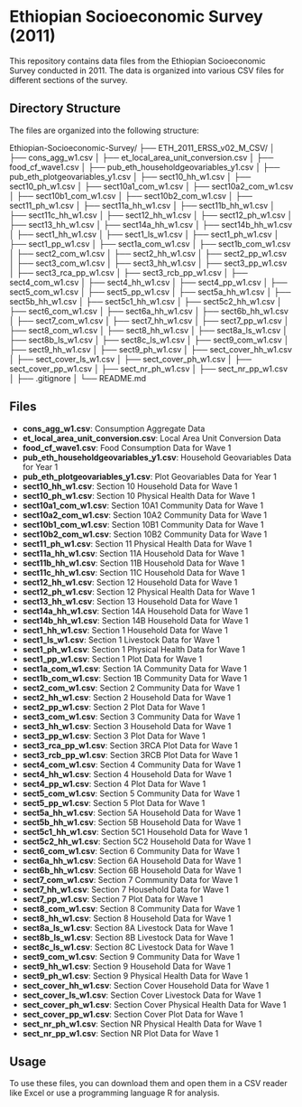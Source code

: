 
# Ethiopian Socioeconomic Survey (2011)

This repository contains data files from the Ethiopian Socioeconomic Survey conducted in 2011. The data is organized into various CSV files for different sections of the survey.

## Directory Structure

The files are organized into the following structure:


Ethiopian-Socioeconomic-Survey/
├── ETH_2011_ERSS_v02_M_CSV/
│   ├── cons_agg_w1.csv
│   ├── et_local_area_unit_conversion.csv
│   ├── food_cf_wave1.csv
│   ├── pub_eth_householdgeovariables_y1.csv
│   ├── pub_eth_plotgeovariables_y1.csv
│   ├── sect10_hh_w1.csv
│   ├── sect10_ph_w1.csv
│   ├── sect10a1_com_w1.csv
│   ├── sect10a2_com_w1.csv
│   ├── sect10b1_com_w1.csv
│   ├── sect10b2_com_w1.csv
│   ├── sect11_ph_w1.csv
│   ├── sect11a_hh_w1.csv
│   ├── sect11b_hh_w1.csv
│   ├── sect11c_hh_w1.csv
│   ├── sect12_hh_w1.csv
│   ├── sect12_ph_w1.csv
│   ├── sect13_hh_w1.csv
│   ├── sect14a_hh_w1.csv
│   ├── sect14b_hh_w1.csv
│   ├── sect1_hh_w1.csv
│   ├── sect1_ls_w1.csv
│   ├── sect1_ph_w1.csv
│   ├── sect1_pp_w1.csv
│   ├── sect1a_com_w1.csv
│   ├── sect1b_com_w1.csv
│   ├── sect2_com_w1.csv
│   ├── sect2_hh_w1.csv
│   ├── sect2_pp_w1.csv
│   ├── sect3_com_w1.csv
│   ├── sect3_hh_w1.csv
│   ├── sect3_pp_w1.csv
│   ├── sect3_rca_pp_w1.csv
│   ├── sect3_rcb_pp_w1.csv
│   ├── sect4_com_w1.csv
│   ├── sect4_hh_w1.csv
│   ├── sect4_pp_w1.csv
│   ├── sect5_com_w1.csv
│   ├── sect5_pp_w1.csv
│   ├── sect5a_hh_w1.csv
│   ├── sect5b_hh_w1.csv
│   ├── sect5c1_hh_w1.csv
│   ├── sect5c2_hh_w1.csv
│   ├── sect6_com_w1.csv
│   ├── sect6a_hh_w1.csv
│   ├── sect6b_hh_w1.csv
│   ├── sect7_com_w1.csv
│   ├── sect7_hh_w1.csv
│   ├── sect7_pp_w1.csv
│   ├── sect8_com_w1.csv
│   ├── sect8_hh_w1.csv
│   ├── sect8a_ls_w1.csv
│   ├── sect8b_ls_w1.csv
│   ├── sect8c_ls_w1.csv
│   ├── sect9_com_w1.csv
│   ├── sect9_hh_w1.csv
│   ├── sect9_ph_w1.csv
│   ├── sect_cover_hh_w1.csv
│   ├── sect_cover_ls_w1.csv
│   ├── sect_cover_ph_w1.csv
│   ├── sect_cover_pp_w1.csv
│   ├── sect_nr_ph_w1.csv
│   ├── sect_nr_pp_w1.csv
│   ├── .gitignore
│   └── README.md



## Files

- **cons_agg_w1.csv**: Consumption Aggregate Data
- **et_local_area_unit_conversion.csv**: Local Area Unit Conversion Data
- **food_cf_wave1.csv**: Food Consumption Data for Wave 1
- **pub_eth_householdgeovariables_y1.csv**: Household Geovariables Data for Year 1
- **pub_eth_plotgeovariables_y1.csv**: Plot Geovariables Data for Year 1
- **sect10_hh_w1.csv**: Section 10 Household Data for Wave 1
- **sect10_ph_w1.csv**: Section 10 Physical Health Data for Wave 1
- **sect10a1_com_w1.csv**: Section 10A1 Community Data for Wave 1
- **sect10a2_com_w1.csv**: Section 10A2 Community Data for Wave 1
- **sect10b1_com_w1.csv**: Section 10B1 Community Data for Wave 1
- **sect10b2_com_w1.csv**: Section 10B2 Community Data for Wave 1
- **sect11_ph_w1.csv**: Section 11 Physical Health Data for Wave 1
- **sect11a_hh_w1.csv**: Section 11A Household Data for Wave 1
- **sect11b_hh_w1.csv**: Section 11B Household Data for Wave 1
- **sect11c_hh_w1.csv**: Section 11C Household Data for Wave 1
- **sect12_hh_w1.csv**: Section 12 Household Data for Wave 1
- **sect12_ph_w1.csv**: Section 12 Physical Health Data for Wave 1
- **sect13_hh_w1.csv**: Section 13 Household Data for Wave 1
- **sect14a_hh_w1.csv**: Section 14A Household Data for Wave 1
- **sect14b_hh_w1.csv**: Section 14B Household Data for Wave 1
- **sect1_hh_w1.csv**: Section 1 Household Data for Wave 1
- **sect1_ls_w1.csv**: Section 1 Livestock Data for Wave 1
- **sect1_ph_w1.csv**: Section 1 Physical Health Data for Wave 1
- **sect1_pp_w1.csv**: Section 1 Plot Data for Wave 1
- **sect1a_com_w1.csv**: Section 1A Community Data for Wave 1
- **sect1b_com_w1.csv**: Section 1B Community Data for Wave 1
- **sect2_com_w1.csv**: Section 2 Community Data for Wave 1
- **sect2_hh_w1.csv**: Section 2 Household Data for Wave 1
- **sect2_pp_w1.csv**: Section 2 Plot Data for Wave 1
- **sect3_com_w1.csv**: Section 3 Community Data for Wave 1
- **sect3_hh_w1.csv**: Section 3 Household Data for Wave 1
- **sect3_pp_w1.csv**: Section 3 Plot Data for Wave 1
- **sect3_rca_pp_w1.csv**: Section 3RCA Plot Data for Wave 1
- **sect3_rcb_pp_w1.csv**: Section 3RCB Plot Data for Wave 1
- **sect4_com_w1.csv**: Section 4 Community Data for Wave 1
- **sect4_hh_w1.csv**: Section 4 Household Data for Wave 1
- **sect4_pp_w1.csv**: Section 4 Plot Data for Wave 1
- **sect5_com_w1.csv**: Section 5 Community Data for Wave 1
- **sect5_pp_w1.csv**: Section 5 Plot Data for Wave 1
- **sect5a_hh_w1.csv**: Section 5A Household Data for Wave 1
- **sect5b_hh_w1.csv**: Section 5B Household Data for Wave 1
- **sect5c1_hh_w1.csv**: Section 5C1 Household Data for Wave 1
- **sect5c2_hh_w1.csv**: Section 5C2 Household Data for Wave 1
- **sect6_com_w1.csv**: Section 6 Community Data for Wave 1
- **sect6a_hh_w1.csv**: Section 6A Household Data for Wave 1
- **sect6b_hh_w1.csv**: Section 6B Household Data for Wave 1
- **sect7_com_w1.csv**: Section 7 Community Data for Wave 1
- **sect7_hh_w1.csv**: Section 7 Household Data for Wave 1
- **sect7_pp_w1.csv**: Section 7 Plot Data for Wave 1
- **sect8_com_w1.csv**: Section 8 Community Data for Wave 1
- **sect8_hh_w1.csv**: Section 8 Household Data for Wave 1
- **sect8a_ls_w1.csv**: Section 8A Livestock Data for Wave 1
- **sect8b_ls_w1.csv**: Section 8B Livestock Data for Wave 1
- **sect8c_ls_w1.csv**: Section 8C Livestock Data for Wave 1
- **sect9_com_w1.csv**: Section 9 Community Data for Wave 1
- **sect9_hh_w1.csv**: Section 9 Household Data for Wave 1
- **sect9_ph_w1.csv**: Section 9 Physical Health Data for Wave 1
- **sect_cover_hh_w1.csv**: Section Cover Household Data for Wave 1
- **sect_cover_ls_w1.csv**: Section Cover Livestock Data for Wave 1
- **sect_cover_ph_w1.csv**: Section Cover Physical Health Data for Wave 1
- **sect_cover_pp_w1.csv**: Section Cover Plot Data for Wave 1
- **sect_nr_ph_w1.csv**: Section NR Physical Health Data for Wave 1
- **sect_nr_pp_w1.csv**: Section NR Plot Data for Wave 1

## Usage

To use these files, you can download them and open them in a CSV reader like Excel or use a programming language  R for analysis. 